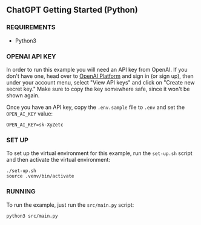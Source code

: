 ## ChatGPT Getting Started (Python)

### REQUIREMENTS

- Python3

### OPENAI API KEY

In order to run this example you will need an API key from OpenAI. If you don't have one, head over to
[OpenAI Platform](https:///platform.openai.com) and sign in (or sign up), then under your account menu,
select "View API keys" and click on "Create new secret key." Make sure to copy the key somewhere safe,
since it won't be shown again.

Once you have an API key, copy the `.env.sample` file to `.env` and set the `OPEN_AI_KEY` value:

    OPEN_AI_KEY=sk-XyZetc

### SET UP

To set up the virtual environment for this example, run the `set-up.sh` script and then activate the virtual environment:

    ./set-up.sh
    source .venv/bin/activate

### RUNNING

To run the example, just run the `src/main.py` script:

    python3 src/main.py
